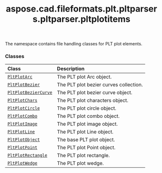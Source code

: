 ﻿---
title: aspose.cad.fileformats.plt.pltparsers.pltparser.pltplotitems
second_title: Aspose.CAD for Python via .NET API References
description: 
type: docs
weight: 10
url: /python-net/aspose.cad.fileformats.plt.pltparsers.pltparser.pltplotitems/
is_root: false
---

The namespace contains file handling classes for PLT plot elements.

### Classes
| Class | Description |
| :- | :- |
| [`PltPlotArc`](/cad/python-net/aspose.cad.fileformats.plt.pltparsers.pltparser.pltplotitems/pltplotarc) | The PLT plot Arc object. |
| [`PltPlotBezier`](/cad/python-net/aspose.cad.fileformats.plt.pltparsers.pltparser.pltplotitems/pltplotbezier) | The PLT plot bezier curves collection. |
| [`PltPlotBezierCurve`](/cad/python-net/aspose.cad.fileformats.plt.pltparsers.pltparser.pltplotitems/pltplotbeziercurve) | The PLT plot bezier curve object. |
| [`PltPlotChars`](/cad/python-net/aspose.cad.fileformats.plt.pltparsers.pltparser.pltplotitems/pltplotchars) | The PLT plot characters object. |
| [`PltPlotCircle`](/cad/python-net/aspose.cad.fileformats.plt.pltparsers.pltparser.pltplotitems/pltplotcircle) | The PLT plot circle object. |
| [`PltPlotCombo`](/cad/python-net/aspose.cad.fileformats.plt.pltparsers.pltparser.pltplotitems/pltplotcombo) | The PLT plot combo object. |
| [`PltPlotImage`](/cad/python-net/aspose.cad.fileformats.plt.pltparsers.pltparser.pltplotitems/pltplotimage) | The PLT plot image object. |
| [`PltPlotLine`](/cad/python-net/aspose.cad.fileformats.plt.pltparsers.pltparser.pltplotitems/pltplotline) | The PLT plot Line object. |
| [`PltPlotObject`](/cad/python-net/aspose.cad.fileformats.plt.pltparsers.pltparser.pltplotitems/pltplotobject) | The base PLT plot object. |
| [`PltPlotPoint`](/cad/python-net/aspose.cad.fileformats.plt.pltparsers.pltparser.pltplotitems/pltplotpoint) | The PLT plot Point object. |
| [`PltPlotRectangle`](/cad/python-net/aspose.cad.fileformats.plt.pltparsers.pltparser.pltplotitems/pltplotrectangle) | The PLT plot rectangle. |
| [`PltPlotWedge`](/cad/python-net/aspose.cad.fileformats.plt.pltparsers.pltparser.pltplotitems/pltplotwedge) | The PLT plot wedge. |



